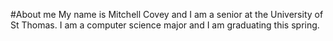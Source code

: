 #About me
My name is Mitchell Covey and I am a senior at the University of St Thomas. I am a computer science major and I am graduating this spring. 
